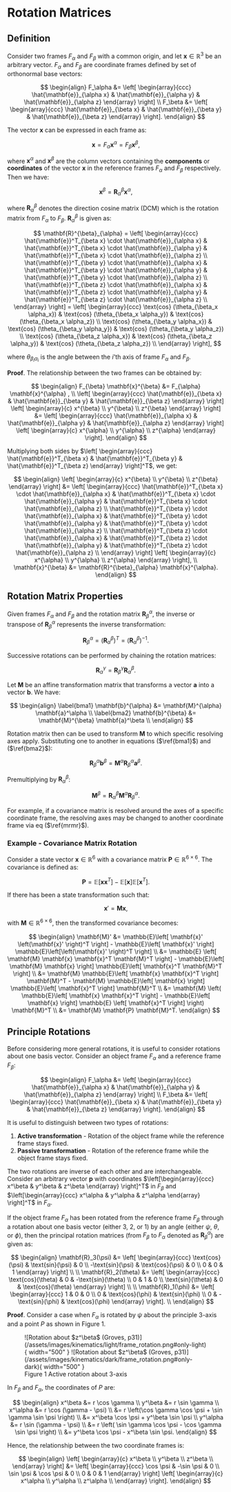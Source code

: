 # Rotation Matrices

## Definition

Consider two frames $F_\alpha$ and $F_\beta$ with a common origin, and let $\mathbf{x} \in \mathbb{R}^3$ be an arbitrary vector. $F_\alpha$ and $F_\beta$ are coordinate frames defined by set of orthonormal base vectors:

$$
\begin{align}
F_\alpha &=
\left[
\begin{array}{ccc}
\hat{\mathbf{e}}_{\alpha x} & \hat{\mathbf{e}}_{\alpha y} & \hat{\mathbf{e}}_{\alpha z}
\end{array}
\right] \\ 
F_\beta &=
\left[
\begin{array}{ccc}
\hat{\mathbf{e}}_{\beta x} & \hat{\mathbf{e}}_{\beta y} & \hat{\mathbf{e}}_{\beta z}
\end{array}
\right].
\end{align}
$$

The vector $\mathbf{x}$ can be expressed in each frame as:

$$
\mathbf{x} = F_\alpha \mathbf{x}^{\alpha} = F_\beta \mathbf{x}^{\beta},
$$

where $\mathbf{x}^{\alpha}$ and $\mathbf{x}^{\beta}$ are the column vectors containing the **components** or **coordinates** of the vector $\mathbf{x}$ in the reference frames $F_\alpha$ and $F_\beta$ respectively. Then we have:

$$
\mathbf{x}^{\beta} = \mathbf{R}^{\beta}_{\alpha} \mathbf{x}^{\alpha},
$$

where $\mathbf{R}^{\beta}_{\alpha}$ denotes the direction cosine matrix (DCM) which is the rotation matrix from $F_\alpha$ to $F_\beta$. $\mathbf{R}^{\beta}_{\alpha}$ is given as:

$$
\mathbf{R}^{\beta}_{\alpha} = 
\left[
\begin{array}{ccc}
\hat{\mathbf{e}}^T_{\beta x} \cdot \hat{\mathbf{e}}_{\alpha x} & \hat{\mathbf{e}}^T_{\beta x} \cdot \hat{\mathbf{e}}_{\alpha y} & \hat{\mathbf{e}}^T_{\beta x} \cdot \hat{\mathbf{e}}_{\alpha z} \\
\hat{\mathbf{e}}^T_{\beta y} \cdot \hat{\mathbf{e}}_{\alpha x} & \hat{\mathbf{e}}^T_{\beta y} \cdot \hat{\mathbf{e}}_{\alpha y} & \hat{\mathbf{e}}^T_{\beta y} \cdot \hat{\mathbf{e}}_{\alpha z} \\
\hat{\mathbf{e}}^T_{\beta z} \cdot \hat{\mathbf{e}}_{\alpha x} & \hat{\mathbf{e}}^T_{\beta z} \cdot \hat{\mathbf{e}}_{\alpha y} & \hat{\mathbf{e}}^T_{\beta z} \cdot \hat{\mathbf{e}}_{\alpha z} \\
\end{array}
\right] = 
\left[
\begin{array}{ccc}
\text{cos} (\theta_{\beta_x \alpha_x}) & \text{cos} (\theta_{\beta_x \alpha_y}) & \text{cos} (\theta_{\beta_x \alpha_z})  \\
\text{cos} (\theta_{\beta_y \alpha_x}) & \text{cos} (\theta_{\beta_y \alpha_y}) & \text{cos} (\theta_{\beta_y \alpha_z})  \\
\text{cos} (\theta_{\beta_z \alpha_x}) & \text{cos} (\theta_{\beta_z \alpha_y}) & \text{cos} (\theta_{\beta_z \alpha_z})  \\
\end{array}
\right],
$$

where $\theta_{\beta_i \alpha_i}$ is the angle between the $i$'th axis of frame $F_\alpha$ and $F_\beta$.

**Proof**. The relationship between the two frames can be obtained by:

$$
\begin{align}
F_{\beta} \mathbf{x}^{\beta} &= F_{\alpha} \mathbf{x}^{\alpha} , \\
\left[
\begin{array}{ccc}
\hat{\mathbf{e}}_{\beta x} & \hat{\mathbf{e}}_{\beta y} & \hat{\mathbf{e}}_{\beta z}
\end{array}
\right]
\left[ 
\begin{array}{c}
x^{\beta} \\
y^{\beta} \\
z^{\beta}
\end{array}
\right] &=
\left[
\begin{array}{ccc}
\hat{\mathbf{e}}_{\alpha x} & \hat{\mathbf{e}}_{\alpha y} & \hat{\mathbf{e}}_{\alpha z}
\end{array}
\right]
\left[ 
\begin{array}{c}
x^{\alpha} \\
y^{\alpha} \\
z^{\alpha}
\end{array}
\right].
\end{align}
$$

Multiplying both sides by 
$\left[
\begin{array}{ccc}
\hat{\mathbf{e}}^T_{\beta x} & \hat{\mathbf{e}}^T_{\beta y} & \hat{\mathbf{e}}^T_{\beta z}
\end{array}
\right]^T$, we get:

$$
\begin{align}
\left[ 
\begin{array}{c}
x^{\beta} \\
y^{\beta} \\
z^{\beta}
\end{array}
\right] &= 
\left[
\begin{array}{ccc}
\hat{\mathbf{e}}^T_{\beta x} \cdot \hat{\mathbf{e}}_{\alpha x} & \hat{\mathbf{e}}^T_{\beta x} \cdot \hat{\mathbf{e}}_{\alpha y} & \hat{\mathbf{e}}^T_{\beta x} \cdot \hat{\mathbf{e}}_{\alpha z} \\
\hat{\mathbf{e}}^T_{\beta y} \cdot \hat{\mathbf{e}}_{\alpha x} & \hat{\mathbf{e}}^T_{\beta y} \cdot \hat{\mathbf{e}}_{\alpha y} & \hat{\mathbf{e}}^T_{\beta y} \cdot \hat{\mathbf{e}}_{\alpha z} \\
\hat{\mathbf{e}}^T_{\beta z} \cdot \hat{\mathbf{e}}_{\alpha x} & \hat{\mathbf{e}}^T_{\beta z} \cdot \hat{\mathbf{e}}_{\alpha y} & \hat{\mathbf{e}}^T_{\beta z} \cdot \hat{\mathbf{e}}_{\alpha z} \\
\end{array}
\right]
\left[ 
\begin{array}{c}
x^{\alpha} \\
y^{\alpha} \\
z^{\alpha}
\end{array}
\right], \\
\mathbf{x}^{\beta} &= \mathbf{R}^{\beta}_{\alpha} \mathbf{x}^{\alpha}.
\end{align}
$$

## Rotation Matrix Properties

Given frames $F_\alpha$ and $F_\beta$ and the rotation matrix $\mathbf{R}^{\alpha}_{\beta}$, the inverse or transpose of $\mathbf{R}^{\alpha}_{\beta}$ represents the inverse transformation:

$$
\mathbf{R}^{\alpha}_{\beta} = \left(\mathbf{R}^{\beta}_{\alpha} \right)^T = \left(\mathbf{R}^{\beta}_{\alpha} \right)^{-1}.
$$

Successive rotations can be performed by chaining the rotation matrices:

$$
\mathbf{R}^{\gamma}_{\alpha} = \mathbf{R}^{\gamma}_{\beta} \mathbf{R}^{\beta}_{\alpha}.
$$

Let $\mathbf{M}$ be an affine transformation matrix that transforms a vector $\mathbf{a}$ into a vector $\mathbf{b}$. We have:

$$
\begin{align}
\label{bma1}
\mathbf{b}^{\alpha} &= \mathbf{M}^{\alpha} \mathbf{a}^\alpha \\
\label{bma2}
\mathbf{b}^{\beta} &= \mathbf{M}^{\beta} \mathbf{a}^\beta \\
\end{align}
$$

Rotation matrix then can be used to transform $\mathbf{M}$ to which specific resolving axes apply. Substituting one to another in equations ($\ref{bma1}$) and ($\ref{bma2}$):

$$
\mathbf{R}^{\alpha}_{\beta} \mathbf{b}^{\beta} = \mathbf{M}^{\alpha} \mathbf{R}^{\alpha}_{\beta} \mathbf{a}^{\beta}.
$$

Premultiplying by $\mathbf{R}^{\beta}_{\alpha}$:

$$
\mathbf{M}^{\beta} = \mathbf{R}^{\beta}_{\alpha} \mathbf{M}^{\alpha} \mathbf{R}^{\alpha}_{\beta}. \label{mrmr}
$$

For example, if a covariance matrix is resolved around the axes of a specific coordinate frame, the resolving axes may be changed to another coordinate frame via eq ($\ref{mrmr}$).

### Example - Covariance Matrix Rotation

Consider a state vector $\mathbf{x} \in \mathbb{R}^6$ with a covariance matrix $\mathbf{P} \in \mathbb{R}^{6 \times 6}$. The covariance is defined as:

$$
\mathbf{P} = \mathbb{E}\left[ \mathbf{x} \mathbf{x}^T \right] - \mathbb{E}\left[ \mathbf{x} \right] \mathbb{E}\left[ \mathbf{x}^T \right].
$$

If there has been a state transformation such that:

$$
\mathbf{x}' = \mathbf{M} \mathbf{x},
$$

with $\mathbf{M} \in \mathbb{R}^{6 \times 6}$, then the transformed covariance becomes:

$$
\begin{align}
\mathbf{M}' &= \mathbb{E}\left[ \mathbf{x}' \left(\mathbf{x}' \right)^T \right] -
\mathbb{E}\left[ \mathbf{x}' \right] \mathbb{E}\left[\left(\mathbf{x}' \right)^T \right] \\
&= \mathbb{E} \left[ \mathbf{M} \mathbf{x} \mathbf{x}^T \mathbf{M}^T \right] - \mathbb{E}\left[ \mathbf{M} \mathbf{x} \right] \mathbb{E}\left[ \mathbf{x}^T \mathbf{M}^T \right] \\
&= \mathbf{M} \mathbb{E}\left[ \mathbf{x} \mathbf{x}^T \right] \mathbf{M}^T - \mathbf{M} \mathbb{E}\left[ \mathbf{x} \right] \mathbb{E}\left[ \mathbf{x}^T \right] \mathbf{M}^T \\
&= \mathbf{M} \left( \mathbb{E}\left[ \mathbf{x} \mathbf{x}^T \right] - \mathbb{E}\left[ \mathbf{x} \right] \mathbb{E} \left[ \mathbf{x}^T \right] \right) \mathbf{M}^T \\
&= \mathbf{M} \mathbf{P} \mathbf{M}^T.
\end{align}
$$

## Principle Rotations

Before considering more general rotations, it is useful to consider rotations about one basis vector. Consider an object frame $F_\alpha$ and a reference frame $F_\beta$:

$$
\begin{align}
F_\alpha &=
\left[
\begin{array}{ccc}
\hat{\mathbf{e}}_{\alpha x} & \hat{\mathbf{e}}_{\alpha y} & \hat{\mathbf{e}}_{\alpha z}
\end{array}
\right] \\ 
F_\beta &=
\left[
\begin{array}{ccc}
\hat{\mathbf{e}}_{\beta x} & \hat{\mathbf{e}}_{\beta y} & \hat{\mathbf{e}}_{\beta z}
\end{array}
\right].
\end{align}
$$

It is useful to distinguish between two types of rotations:

1. **Active transformation** - Rotation of the object frame while the reference frame stays fixed.
2. **Passive transformation** - Rotation of the reference frame while the object frame stays fixed.

The two rotations are inverse of each other and are interchangeable. Consider an arbitrary vector $\mathbf{p}$ with coordinates $\left[\begin{array}{ccc} x^\beta & y^\beta & z^\beta \end{array} \right]^T$ in $F_\beta$ and $\left[\begin{array}{ccc} x^\alpha & y^\alpha & z^\alpha \end{array} \right]^T$ in $F_\alpha$.

If the object frame $F_\alpha$ has been rotated from the reference frame $F_\beta$ through a rotation about one basis vector (either 3, 2, or 1) by an angle (either $\psi$, $\theta$, or $\phi$), then the principal rotation matrices (from $F_\beta$ to $F_\alpha$ denoted as $\mathbf{R}^\alpha_\beta$) are given as:

$$
\begin{align}
\mathbf{R}_3(\psi) &=
\left[
\begin{array}{ccc}
\text{cos}(\psi) & \text{sin}(\psi) & 0 \\
-\text{sin}(\psi) & \text{cos}(\psi) & 0 \\
0 & 0 & 1
\end{array}
\right] \\ \\
\mathbf{R}_2(\theta) &=
\left[
\begin{array}{ccc}
\text{cos}(\theta) & 0 & -\text{sin}(\theta) \\
0 & 1 & 0 \\
\text{sin}(\theta) & 0 & \text{cos}(\theta)
\end{array}
\right] \\ \\
\mathbf{R}_1(\phi) &=
\left[
\begin{array}{ccc}
1 & 0 & 0 \\
0 & \text{cos}(\phi) & \text{sin}(\phi) \\
0 & -\text{sin}(\phi) & \text{cos}(\phi)
\end{array}
\right]. \\
\end{align}
$$

**Proof**. Consider a case when $F_\alpha$ is rotated by $\psi$ about the principle 3-axis and a point $P$ as shown in Figure 1.

<figure markdown>
  ![Rotation about $z^\beta$ (Groves, p31)](/assets/images/kinematics/light/frame_rotation.png#only-light){ width="500" }
  ![Rotation about $z^\beta$ (Groves, p31)](/assets/images/kinematics/dark/frame_rotation.png#only-dark){ width="500" }
  <figcaption>Figure 1 Active rotation about 3-axis</figcaption>
</figure>

In $F_\beta$ and $F_\alpha$, the coordinates of $P$ are:

$$
\begin{align}
x^\beta &= r \cos \gamma \\
y^\beta &= r \sin \gamma \\
x^\alpha &= r \cos (\gamma - \psi) \\
&= r \left(\cos \gamma \cos \psi + \sin \gamma \sin \psi \right) \\
&= x^\beta \cos \psi + y^\beta \sin \psi \\
y^\alpha &= r \sin (\gamma - \psi) \\
&= r \left( \sin \gamma \cos \psi - \cos \gamma \sin \psi \right) \\
&= y^\beta \cos \psi - x^\beta \sin \psi.
\end{align}
$$

Hence, the relationship between the two coordinate frames is:

$$
\begin{align}
\left[
\begin{array}{c}
x^\beta \\
y^\beta \\
z^\beta \\
\end{array}
\right] &=
\left[
\begin{array}{ccc}
\cos \psi & -\sin \psi & 0 \\
\sin \psi & \cos \psi & 0 \\
0 & 0 & 1
\end{array}
\right]
\left[
\begin{array}{c}
x^\alpha \\
y^\alpha \\
z^\alpha \\
\end{array}
\right].
\end{align}
$$
